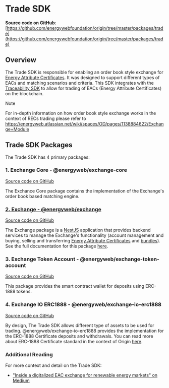 # Trade SDK
**Source code on GitHub**: [https://github.com/energywebfoundation/origin/tree/master/packages/trade](https://github.com/energywebfoundation/origin/tree/master/packages/trade)

## Overview

The Trade SDK is responsible for enabling an order book style exchange for [Energy Attribute Certificates](./user-guide-glossary.md#energy-attribute-certificates). It was designed to support different types of EACs and matching scenarios and criteria. This SDK integrates with the [Traceability SDK](./traceability.md) to allow for trading of EACs (Energy Attribute Certificates) on the blockchain.  

<div class="admonition note">
  <p class="first admonition-title">Note</p>
  <p class="last">
    For in-depth information on how order book style exchange works in the context of RECs trading please refer to <a href="https://energyweb.atlassian.net/wiki/spaces/OD/pages/1138884622/Exchange+Module">https://energyweb.atlassian.net/wiki/spaces/OD/pages/1138884622/Exchange+Module</a>
  </p>
</div>

## Trade SDK Packages  
The Trade SDK has 4 primary packages:

### 1. Exchange Core - @energyweb/exchange-core 
[Source code on GitHub](https://github.com/energywebfoundation/origin/tree/master/packages/trade/exchange-core) 

The Exchance Core package contains the implementation of the Exchange's order book based matching engine. 

### [2. Exchange - @energyweb/exchange](./trade/exchange.md)  
[Source code on GitHub](https://github.com/energywebfoundation/origin/tree/master/packages/trade/exchange) 

The Exchange package is a [NestJS](https://docs.nestjs.com/) application that provides backend services to manage the Exchange's functionality (account management and buying, selling and transferring [Energy Attribute Certificates](../user-guide-glossary.md#energy-attribute-certificate) and [bundles](../user-guide-glossary.md#bundle)). See the full documentation for this package [here](./trade/exchange.md). 

### 3. Exchange Token Account - @energyweb/exchange-token-account  
[Source code on GitHub](https://github.com/energywebfoundation/origin/tree/master/packages/trade/exchange-token-account)  

This package provides the smart contract wallet for deposits using ERC-1888 tokens.

### 4. Exchange IO ERC1888 - @energyweb/exchange-io-erc1888    
[Source code on GitHub](https://github.com/energywebfoundation/origin/tree/master/packages/trade/exchange-io-erc1888)  

By design, The Trade SDK allows different type of assets to be used for trading. @energyweb/exchange-io-erc1888 provides the implementation for the ERC-1888 Certificate deposits and withdrawals. You can read more about ERC-1888 Certificate standard in the context of Origin [here](./traceability.md#energy-attribute-certificates-on-the-blockchain). 

### Additional Reading
For more context and detail on the Trade SDK:  

- ["Inside a digitalized EAC exchange for renewable energy markets" on Medium](https://medium.com/energy-web-insights/inside-a-digitalized-eac-exchange-for-renewable-energy-markets-e04f561266c3)